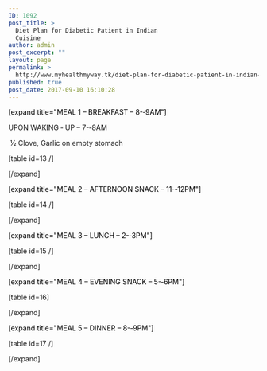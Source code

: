 ```yaml
---
ID: 1092
post_title: >
  Diet Plan for Diabetic Patient in Indian
  Cuisine
author: admin
post_excerpt: ""
layout: page
permalink: >
  http://www.myhealthmyway.tk/diet-plan-for-diabetic-patient-in-indian-cuisine/
published: true
post_date: 2017-09-10 16:10:28
---
```

<div id="pl-1092"  class="panel-layout" ><div id="pg-1092-0"  class="panel-grid panel-has-style"  data-style="{&quot;padding&quot;:&quot;8% 5% 5% 5%&quot;,&quot;background_display&quot;:&quot;tile&quot;,&quot;cell_alignment&quot;:&quot;flex-start&quot;}" ><div class="panel-row-style panel-row-style-for-1092-0" ><div id="pgc-1092-0-0"  class="panel-grid-cell"  data-weight="1" ><div id="panel-1092-0-0-0" class="so-panel widget widget_sow-editor panel-first-child panel-last-child" data-index="0" data-style="{&quot;background_display&quot;:&quot;tile&quot;}" ><div class="so-widget-sow-editor so-widget-sow-editor-base">
<div class="siteorigin-widget-tinymce textwidget">
	<p style="text-align: left;"><span style="color: #000000;">[expand title="MEAL 1 – BREAKFAST – 8-­‐9AM"]</span></p>
<p style="text-align: left;">UPON WAKING ‐ UP – 7-­‐8AM</p>
<p style="text-align: left;"> ½ Clove, Garlic on empty stomach</p>
<p style="text-align: left;">[table id=13 /]</p>
<p style="text-align: left;">[/expand]</p>
<p style="text-align: left;"><span style="color: #000000;">[expand title="MEAL 2 – AFTERNOON SNACK – 11-­‐12PM"]</span></p>
<p>[table id=14 /]</p>
<p style="text-align: left;">[/expand]</p>
<p style="text-align: left;"><span style="color: #000000;">[expand title="MEAL 3 – LUNCH – 2-­‐3PM"]</span></p>
<p>[table id=15 /]</p>
<p style="text-align: left;">[/expand]</p>
<p style="text-align: left;"><span style="color: #000000;">[expand title="MEAL 4 – EVENING SNACK – 5-­‐6PM"]</span></p>
<p>[table id=16]</p>
<p style="text-align: left;">[/expand]</p>
<p style="text-align: left;"><span style="color: #000000;">[expand title="MEAL 5 – DINNER – 8-­‐9PM"]</span></p>
<p>[table id=17 /]</p>
<p style="text-align: left;">[/expand]</p></div>
</div></div></div></div></div></div>